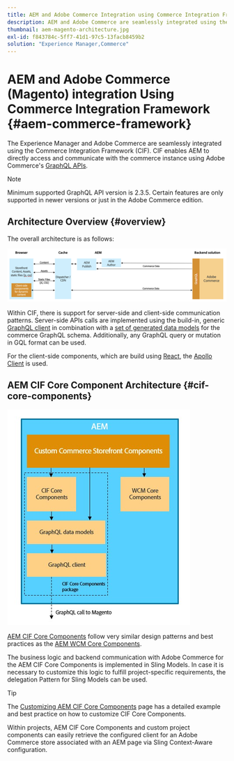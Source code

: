 ```yaml
---
title: AEM and Adobe Commerce Integration using Commerce Integration Framework
description: AEM and Adobe Commerce are seamlessly integrated using the Commerce Integration Framework (CIF). CIF enables AEM to access an Adobe Commerce instance and communicate with Adobe Commerce via GraphQL. It also allows AEM Authors to use Product and Category Pickers and the Product Console to browse through product and category data fetched on-demand from Adobe Commerce . In addition, CIF provides an out-of-the-box storefront that can accelerate commerce projects.
thumbnail: aem-magento-architecture.jpg
exl-id: f843784c-5ff7-41d1-97c5-13facb8459b2
solution: "Experience Manager,Commerce"
---
```

# AEM and Adobe Commerce (Magento) integration Using Commerce Integration Framework {#aem-commerce-framework}

The Experience Manager and Adobe Commerce are seamlessly integrated using the Commerce Integration Framework (CIF). CIF enables AEM to directly access and communicate with the commerce instance using Adobe Commerce's [GraphQL APIs](https://devdocs.magento.com/guides/v2.4/graphql/).

>[!NOTE]
>
>Minimum supported GraphQL API version is 2.3.5. Certain features are only supported in newer versions or just in the Adobe Commerce edition.

## Architecture Overview {#overview}

The overall architecture is as follows:

![CIF Architecture Overview](../assets/AEM_Magento_Architecture.png)

Within CIF, there is support for server-side and client-side communication patterns.
Server-side APIs calls are implemented using the build-in, generic [GraphQL client](https://github.com/adobe/commerce-cif-graphql-client) in combination with a [set of generated data models](https://github.com/adobe/commerce-cif-magento-graphql) for the commerce GraphQL schema. Additionally, any GraphQL query or mutation in GQL format can be used.

For the client-side components, which are build using [React](https://reactjs.org/), the [Apollo Client](https://www.apollographql.com/docs/react/) is used.

## AEM CIF Core Component Architecture {#cif-core-components}

![AEM CIF Core Component Architecture](../assets/cif-component-architecture.jpg)

[AEM CIF Core Components](https://github.com/adobe/aem-core-cif-components) follow very similar design patterns and best practices as the [AEM WCM Core Components](https://github.com/adobe/aem-core-wcm-components).

The business logic and backend communication with Adobe Commerce for the AEM CIF Core Components is implemented in Sling Models. In case it is necessary to customize this logic to fulfill project-specific requirements, the delegation Pattern for Sling Models can be used.

>[!TIP]
>
>The [Customizing AEM CIF Core Components](../customizing/customize-cif-components.md) page has a detailed example and best practice on how to customize CIF Core Components.

Within projects, AEM CIF Core Components and custom project components can easily retrieve the configured client for an Adobe Commerce store associated with an AEM page via Sling Context-Aware configuration.

